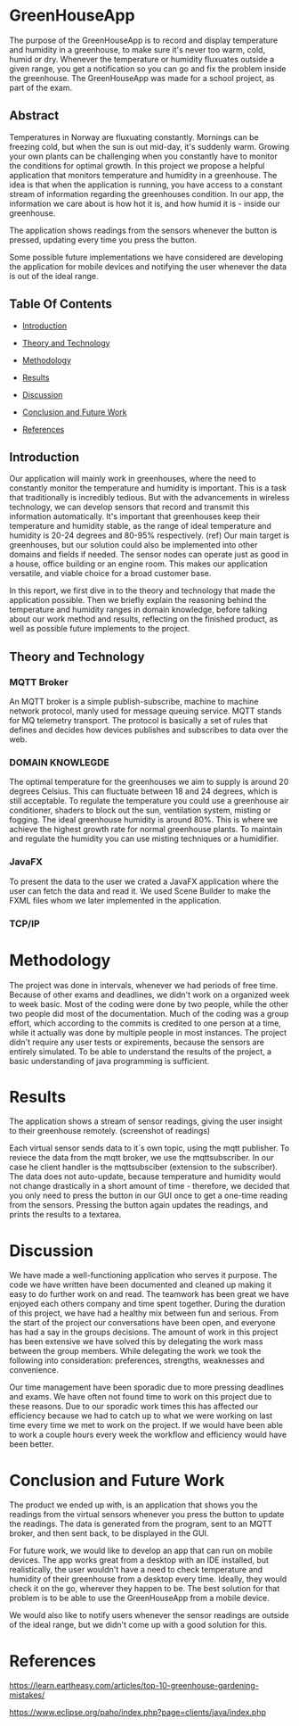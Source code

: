 # GreenHouseApp

The purpose of the GreenHouseApp is to record and display temperature and humidity in a greenhouse, to make sure it's never too warm, cold, humid or dry.
Whenever the temperature or humidity fluxuates outside a given range, you get a notification so you can go and fix the problem inside the greenhouse. The GreenHouseApp was made for a school project, as part of the exam.


## Abstract
Temperatures in Norway are fluxuating constantly. Mornings can be freezing cold,
but when the sun is out mid-day, it's suddenly warm. Growing your own plants can
be challenging when you constantly have to monitor the conditions for optimal
growth. In this project we propose a helpful application that monitors
temperature and humidity in a greenhouse. The idea is that when the application
is running, you have access to a constant stream of information regarding the
greenhouses condition. In our app, the information we care about is how hot it
is, and how humid it is - inside our greenhouse. 

The application shows readings from the sensors whenever the button is pressed,
updating every time you press the button.

Some possible future implementations we have considered are developing the
application for mobile devices and notifying the user whenever the data is out of 
the ideal range.

## Table Of Contents
* [Introduction](#Introduction)

* [Theory and Technology](#Theory-and-Technology)

* [Methodology](#Methodology)

* [Results](#Results)

* [Discussion](#Discussion)

* [Conclusion and Future Work](#Conclusion-and-Future-Work)

* [References](#References)


## Introduction
  
Our application will mainly work in greenhouses, where the need to constantly 
monitor the temperature and humidity is important. This is a task that traditionally
is incredibly tedious. But with the advancements in wireless technology, we can
develop sensors that record and transmit this information automatically. It's
important that greenhouses keep their temperature and humidity stable, as the range
of ideal temperature and humidity is 20-24 degrees and 80-95% respectively. (ref)
Our main target is greenhouses, but our solution could also be implemented into other 
domains and fields if needed. The sensor nodes can operate just as good in a house, 
office building or an engine room. This makes our application versatile, 
and viable choice for a broad customer base. 

In this report, we first dive in to the theory and technology that made the application
possible. Then we briefly explain the reasoning behind the temperature and humidity
ranges in domain knowledge, before talking about our work method and results, reflecting
on the finished product, as well as possible future implements to the project.


## Theory and Technology

### MQTT Broker

  An MQTT broker is a simple publish-subscribe, machine to machine network protocol,
  manly used for message queuing service. MQTT stands for MQ telemetry transport. 
  The protocol is basically a set of rules that defines and decides how devices
  publishes and subscribes to data over the web.
  
### DOMAIN KNOWLEGDE

  The optimal temperature for the greenhouses we aim to supply is around 20 degrees Celsius.
  This can fluctuate between 18 and 24 degrees, which is still acceptable. To regulate the 
  temperature you could use a greenhouse air conditioner, shaders to block out the sun, 
  ventilation system, misting or fogging. The ideal greenhouse humidity is around 80%. 
  This is where we achieve the highest growth rate for normal greenhouse plants. 
  To maintain and regulate the humidity you can use misting techniques or a humidifier.
  
### JavaFX

  To present the data to the user we crated a JavaFX application where the user can fetch 
  the data and read it. We used Scene Builder to make the FXML files whom we later implemented 
  in the application.


### TCP/IP
  

# Methodology

The project was done in intervals, whenever we had periods of free time. Because of
other exams and deadlines, we didn't work on a organized week to week basic.
Most of the coding were done by two people, while the other two people did most of
the documentation. Much of the coding was a group effort, which according to the
commits is credited to one person at a time, while it actually was done by multiple
people in most instances.
The project didn't require any user tests or expirements, because the sensors are
entirely simulated. To be able to understand the results of the project, a basic
understanding of java programming is sufficient.


# Results

The application shows a stream of sensor readings, giving the user insight
to their greenhouse remotely. (screenshot of readings)

Each virtual sensor sends data to it´s own topic, using the mqtt publisher. To 
reviece the data from the mqtt broker, we use the mqttsubscriber. In our case 
he client handler is the mqttsubsciber (extension to the subscriber). The data
does not auto-update, because temperature and humidity would not change
drastically in a short amount of time - therefore, we decided that you only need
to press the button in our GUI once to get a one-time reading from the sensors.
Pressing the button again updates the readings, and prints the results to a
textarea.


# Discussion

We have made a well-functioning application who serves it purpose. The code we have written have been documented and cleaned up making it easy to do further work on and read. The teamwork has been great we have enjoyed each others company and time spent together. During the duration of this project, we have had a healthy mix between fun and serious. From the start of the project our conversations have been open, and everyone has had a say in the groups decisions. The amount of work in this project has been extensive we have solved this by delegating the work mass between the group members. While delegating the work we took the following into consideration: preferences, strengths, weaknesses and convenience.

Our time management have been sporadic due to more pressing deadlines and exams. We have often not found time to work on this project due to these reasons.
Due to our sporadic work times this has affected our efficiency because we had to catch up to what we were working on last time every time we met to work on the project. If we would have been able to work a couple hours every week the workflow and efficiency would have been better.




# Conclusion and Future Work

The product we ended up with, is an application that shows you the readings from
the virtual sensors whenever you press the button to update the readings. The data
is generated from the program, sent to an MQTT broker, and then sent back, to be
displayed in the GUI.

For future work, we would like to develop an app that can run on mobile devices.
The app works great from a desktop with an IDE installed, but realistically,
the user wouldn't have a need to check temperature and humidity of their
greenhouse from a desktop every time. Ideally, they would check it on the
go, wherever they happen to be. The best solution for that problem is to
be able to use the GreenHouseApp from a mobile device.

We would also like to notify users whenever the sensor readings are outside
of the ideal range, but we didn't come up with a good solution for this.

# References

https://learn.eartheasy.com/articles/top-10-greenhouse-gardening-mistakes/

https://www.eclipse.org/paho/index.php?page=clients/java/index.php
